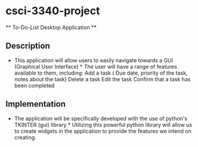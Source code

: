 # csci-3340-project 


** To-Do-List Desktop Application ** 
## Description
* This application will allow users to easily navigate towards a GUI (Graphical User Interface) *
The user will have a range of features available to them, including: 
Add a task ( Due date, priority of the task, notes about the task)
Delete a task
Edit the task
Confirm that a task has been completed 
## Implementation
* The application will be specifically developed with the use of python's TKINTER (gui) library *
Utilizing this powerful python library will allow us to create widgets in the application to provide
the features we intend on creating.

  